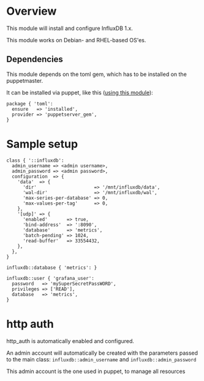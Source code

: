 # Overview
This module will install and configure InfluxDB 1.x.

This module works on Debian- and RHEL-based OS'es.

## Dependencies
This module depends on the toml gem, which has to be installed on the puppetmaster.

It can be installed via puppet, like this ([using this module](https://forge.puppet.com/puppetlabs/puppetserver_gem)):
```puppet
package { 'toml':
  ensure   => 'installed',
  provider => 'puppetserver_gem',
}
```

# Sample setup
```puppet
class { '::influxdb':
  admin_username => <admin username>,
  admin_password => <admin password>,
  configuration  => {
    'data'  => {
      'dir'                     => '/mnt/influxdb/data',
      'wal-dir'                 => '/mnt/influxdb/wal',
      'max-series-per-database' => 0,
      'max-values-per-tag'      => 0,
    },
    '[udp]' => {
      'enabled'       => true,
      'bind-address'  => ':8090',
      'database'      => 'metrics',
      'batch-pending' => 1024,
      'read-buffer'   => 33554432,
    },
  },
}

influxdb::database { 'metrics': }

influxdb::user { 'grafana_user':
  password   => 'mySuperSecretPassWORD',
  privileges => ['READ'],
  database   => 'metrics',
}
```

# http auth
http_auth is automatically enabled and configured.

An admin account will automatically be created with the parameters passed to the main class: `influxdb::admin_username` and `influxdb::admin_password`

This admin account is the one used in puppet, to manage all resources
